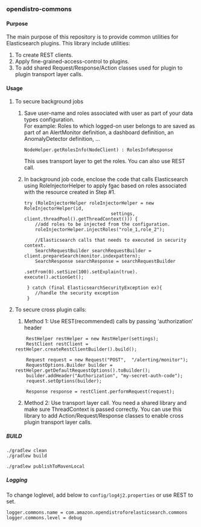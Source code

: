 ### opendistro-commons


#### Purpose 

The main purpose of this repository is to provide common utilities for Elasticsearch plugins.
This library include utilities:

1. To create REST clients.
1. Apply fine-grained-access-control to plugins.
1. To add shared Request/Response/Action classes used for plugin to plugin transport layer calls. 
    


#### Usage

1. To secure background jobs
    1. Save user-name and roles associated with user as part of your data types configuration.  
       For example: Roles to which logged-on user belongs to are saved as part of an AlertMonitor definition, 
       a dashboard definition, an AnomalyDetector definition, ...
       
       ```
       NodeHelper.getRolesInfo(NodeClient) : RolesInfoResponse
       ```
       This uses transport layer to get the roles. You can also use REST call.
        
    1. In background job code, enclose the code that calls Elasticsearch using RoleInjectorHelper to apply fgac 
        based on roles associated with the resource created in Step #1.
        
        ```
        try (RoleInjectorHelper roleInjectorHelper = new RoleInjectorHelper(id,
                                        settings, client.threadPool().getThreadContext())) {
            //add roles to be injected from the configuration.
            roleInjectorHelper.injectRoles("role_1,role_2");
            
            //Elasticsearch calls that needs to executed in security context.
            SearchRequestBuilder searchRequestBuilder = client.prepareSearch(monitor.indexpattern);
            SearchResponse searchResponse = searchRequestBuilder
                                      .setFrom(0).setSize(100).setExplain(true).  execute().actionGet();
         
         } catch (final ElasticsearchSecurityException ex){
            //handle the security exception
         }
        ```

1. To secure cross plugin calls: 
    1. Method 1: Use REST(recommended) calls by passing ‘authorization’ header 
    
    ```
        RestHelper restHelper = new RestHelper(settings);
        RestClient restClient = restHelper.createRestClientBuilder().build();
        
        Request request = new Request("POST",  "/alerting/monitor");
        RequestOptions.Builder builder = restHelper.getDefaultRequestOptions().toBuilder();
        builder.addHeader("Authorization", "my-secret-auth-code");
        request.setOptions(builder);
        
        Response response = restClient.performRequest(request);
    ```
    
    2. Method 2: Use transport layer call. You need a shared library and make sure ThreadContext is 
    passed correctly. You can use this library to add Action/Request/Response classes to enable cross 
    plugin transport layer calls.



##### BUILD

```
./gradlew clean
./gradlew build 

./gradlew publishToMavenLocal
```

##### Logging
To change loglevel, add below to `config/log4j2.properties` or use REST to set.
```
logger.commons.name = com.amazon.opendistroforelasticsearch.commons
logger.commons.level = debug
```

